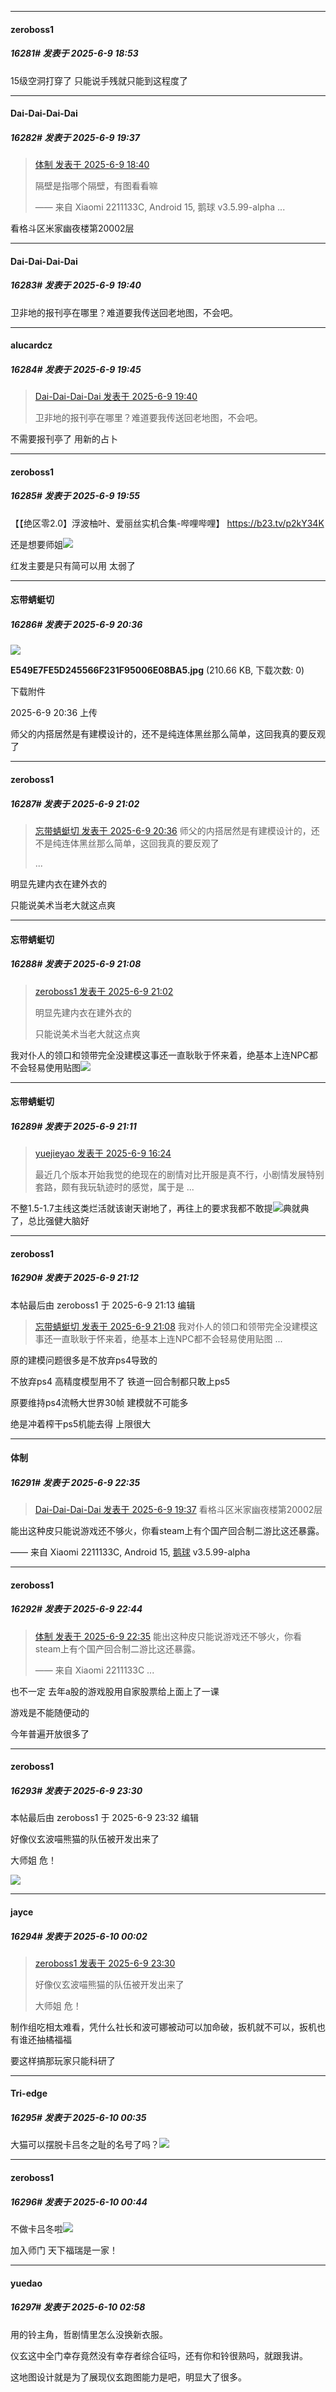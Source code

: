 ﻿
*****

####  zeroboss1  
##### 16281#       发表于 2025-6-9 18:53

15级空洞打穿了 只能说手残就只能到这程度了


*****

####  Dai-Dai-Dai-Dai  
##### 16282#       发表于 2025-6-9 19:37

<blockquote><a href="httphttps://stage1st.com/2b/forum.php?mod=redirect&amp;goto=findpost&amp;pid=67908934&amp;ptid=2068301" target="_blank">体制 发表于 2025-6-9 18:40</a>

隔壁是指哪个隔壁，有图看看嘛

—— 来自 Xiaomi 2211133C, Android 15, 鹅球 v3.5.99-alpha ...</blockquote>
看格斗区米家幽夜楼第20002层

*****

####  Dai-Dai-Dai-Dai  
##### 16283#       发表于 2025-6-9 19:40

卫非地的报刊亭在哪里？难道要我传送回老地图，不会吧。


*****

####  alucardcz  
##### 16284#       发表于 2025-6-9 19:45

<blockquote><a href="httphttps://stage1st.com/2b/forum.php?mod=redirect&amp;goto=findpost&amp;pid=67909249&amp;ptid=2068301" target="_blank">Dai-Dai-Dai-Dai 发表于 2025-6-9 19:40</a>

卫非地的报刊亭在哪里？难道要我传送回老地图，不会吧。</blockquote>
不需要报刊亭了 用新的占卜


*****

####  zeroboss1  
##### 16285#       发表于 2025-6-9 19:55

【【绝区零2.0】浮波柚叶、爱丽丝实机合集-哔哩哔哩】 https://b23.tv/p2kY34K

还是想要师姐<img src="https://static.stage1st.com/image/smiley/face2017/012.png" referrerpolicy="no-referrer">

红发主要是只有简可以用 太弱了


*****

####  忘带蜻蜓切  
##### 16286#       发表于 2025-6-9 20:36

<img src="https://img.stage1st.com/forum/202506/09/203649dwwyhk0j1m0070w3.jpg" referrerpolicy="no-referrer">

<strong>E549E7FE5D245566F231F95006E08BA5.jpg</strong> (210.66 KB, 下载次数: 0)

下载附件

2025-6-9 20:36 上传

师父的内搭居然是有建模设计的，还不是纯连体黑丝那么简单，这回我真的要反观了


*****

####  zeroboss1  
##### 16287#       发表于 2025-6-9 21:02

<blockquote><a href="httphttps://stage1st.com/2b/forum.php?mod=redirect&amp;goto=findpost&amp;pid=67909512&amp;ptid=2068301" target="_blank">忘带蜻蜓切 发表于 2025-6-9 20:36</a>
师父的内搭居然是有建模设计的，还不是纯连体黑丝那么简单，这回我真的要反观了

 ...</blockquote>
明显先建内衣在建外衣的

只能说美术当老大就这点爽


*****

####  忘带蜻蜓切  
##### 16288#       发表于 2025-6-9 21:08

<blockquote><a href="httphttps://stage1st.com/2b/forum.php?mod=redirect&amp;goto=findpost&amp;pid=67909622&amp;ptid=2068301" target="_blank">zeroboss1 发表于 2025-6-9 21:02</a>

明显先建内衣在建外衣的

只能说美术当老大就这点爽</blockquote>
我对仆人的领口和领带完全没建模这事还一直耿耿于怀来着，绝基本上连NPC都不会轻易使用贴图<img src="https://static.stage1st.com/image/smiley/face2017/002.png" referrerpolicy="no-referrer">

*****

####  忘带蜻蜓切  
##### 16289#       发表于 2025-6-9 21:11

<blockquote><a href="httphttps://stage1st.com/2b/forum.php?mod=redirect&amp;goto=findpost&amp;pid=67908025&amp;ptid=2068301" target="_blank">yuejieyao 发表于 2025-6-9 16:24</a>

最近几个版本开始我觉的绝现在的剧情对比开服是真不行，小剧情发展特别套路，颇有我玩轨迹时的感觉，属于是 ...</blockquote>
不整1.5-1.7主线这类烂活就该谢天谢地了，再往上的要求我都不敢提<img src="https://static.stage1st.com/image/smiley/face2017/044.png" referrerpolicy="no-referrer">典就典了，总比强健大脑好

*****

####  zeroboss1  
##### 16290#       发表于 2025-6-9 21:12

 本帖最后由 zeroboss1 于 2025-6-9 21:13 编辑 
<blockquote><a href="httphttps://stage1st.com/2b/forum.php?mod=redirect&amp;goto=findpost&amp;pid=67909650&amp;ptid=2068301" target="_blank">忘带蜻蜓切 发表于 2025-6-9 21:08</a>
我对仆人的领口和领带完全没建模这事还一直耿耿于怀来着，绝基本上连NPC都不会轻易使用贴图 ...</blockquote>
原的建模问题很多是不放弃ps4导致的

不放弃ps4 高精度模型用不了 铁道一回合制都只敢上ps5 

原要维持ps4流畅大世界30帧 建模就不可能多

绝是冲着榨干ps5机能去得 上限很大


*****

####  体制  
##### 16291#       发表于 2025-6-9 22:35

<blockquote><a href="httphttps://stage1st.com/2b/forum.php?mod=redirect&amp;goto=findpost&amp;pid=67909235&amp;ptid=2068301" target="_blank">Dai-Dai-Dai-Dai 发表于 2025-6-9 19:37</a>
看格斗区米家幽夜楼第20002层</blockquote>
能出这种皮只能说游戏还不够火，你看steam上有个国产回合制二游比这还暴露。

—— 来自 Xiaomi 2211133C, Android 15, [鹅球](https://www.pgyer.com/xfPejhuq) v3.5.99-alpha


*****

####  zeroboss1  
##### 16292#       发表于 2025-6-9 22:44

<blockquote><a href="httphttps://stage1st.com/2b/forum.php?mod=redirect&amp;goto=findpost&amp;pid=67910095&amp;ptid=2068301" target="_blank">体制 发表于 2025-6-9 22:35</a>
能出这种皮只能说游戏还不够火，你看steam上有个国产回合制二游比这还暴露。

—— 来自 Xiaomi 2211133C ...</blockquote>
也不一定 去年a股的游戏股用自家股票给上面上了一课 

游戏是不能随便动的 

今年普遍开放很多了


*****

####  zeroboss1  
##### 16293#       发表于 2025-6-9 23:30

 本帖最后由 zeroboss1 于 2025-6-9 23:32 编辑 

好像仪玄波喵熊猫的队伍被开发出来了

大师姐 危！

<img src="https://p.sda1.dev/24/5fa9e5caa3767ddffd34ba1040e5854b/image.jpg" referrerpolicy="no-referrer">


*****

####  jayce  
##### 16294#       发表于 2025-6-10 00:02

<blockquote><a href="httphttps://stage1st.com/2b/forum.php?mod=redirect&amp;goto=findpost&amp;pid=67910385&amp;ptid=2068301" target="_blank">zeroboss1 发表于 2025-6-9 23:30</a>

好像仪玄波喵熊猫的队伍被开发出来了

大师姐 危！</blockquote>
制作组吃相太难看，凭什么社长和波可娜被动可以加命破，扳机就不可以，扳机也有谁还抽橘福福

要这样搞那玩家只能科研了


*****

####  Tri-edge  
##### 16295#       发表于 2025-6-10 00:35

大猫可以摆脱卡吕冬之耻的名号了吗？<img src="https://static.stage1st.com/image/smiley/face2017/220.png" referrerpolicy="no-referrer">


*****

####  zeroboss1  
##### 16296#       发表于 2025-6-10 00:44

不做卡吕冬啦<img src="https://static.stage1st.com/image/smiley/face2017/067.png" referrerpolicy="no-referrer">

加入师门 天下福瑞是一家！


*****

####  yuedao  
##### 16297#       发表于 2025-6-10 02:58

用的铃主角，哲剧情里怎么没换新衣服。

仪玄这中全门幸存竟然没有幸存者综合征吗，还有你和铃很熟吗，就跟我讲。

这地图设计就是为了展现仪玄跑图能力是吧，明显大了很多。

